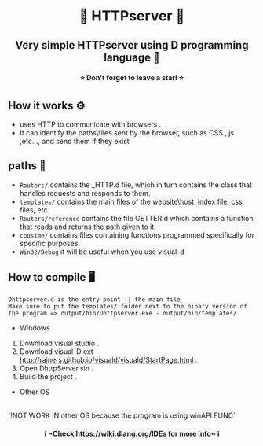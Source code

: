 <h1 align="center">💠 HTTPserver 💠</h1>
<h2 align="center">Very simple HTTPserver using D programming language 💠</h2>
<h4 align="center">⭐ Don't forget to leave a star! ⭐</h4>


## How it works ⚙️
* uses HTTP to communicate with browsers .
* It can identify the paths\\files sent by the browser, such as CSS , js ,etc..., and send them if they exist

## paths 📁
* `Routers/` contains the _HTTP.d file, which in turn contains the class that handles requests and responds to them.
* `templates/` contains the main files of the website\\host, index file, css files, etc.
* `Routers/reference` contains the file GETTER.d which contains a function that reads and returns the path given to it.
* `coustme/` contains files containing functions programmed specifically for specific purposes.
* `Win32/Debug` it will be useful when you use visual-d

## How to compile 🖥️
`Dhttpserver.d is the entry point || the main file`
<br>
`Make sure to put the templates/ folder next to the binary version of the program => output/bin/Dhttpserver.exe - output/bin/templates/`

* Windows
1. Download visual studio . 
2. Download visual-D ext http://rainers.github.io/visuald/visuald/StartPage.html .
3. Open DhttpServer.sln .
4. Build the project .
* Other OS
<br>
`!NOT WORK IN other OS because the program is using winAPI FUNC`


<h4 align="center">ℹ️ ~Check https://wiki.dlang.org/IDEs for more info~ ℹ️</h4>


